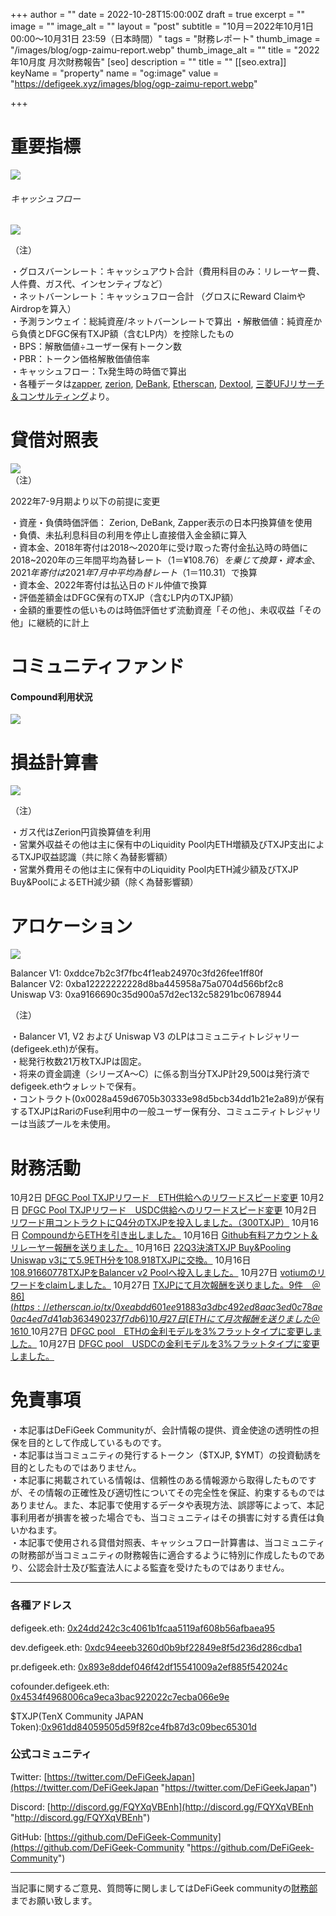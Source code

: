 +++
author = ""
date = 2022-10-28T15:00:00Z
draft = true
excerpt = ""
image = ""
image_alt = ""
layout = "post"
subtitle = "10月＝2022年10月1日 00:00～10月31日 23:59（日本時間）"
tags = "財務レポート"
thumb_image = "/images/blog/ogp-zaimu-report.webp"
thumb_image_alt = ""
title = "2022年10月度 月次財務報告"
[seo]
description = ""
title = ""
[[seo.extra]]
keyName = "property"
name = "og:image"
value = "https://defigeek.xyz/images/blog/ogp-zaimu-report.webp"

+++
# 重要指標

![](/images/blog/22101.PNG)

###### キャッシュフロー

![](/images/blog/22103.PNG)

（注）

・グロスバーンレート：キャッシュアウト合計（費用科目のみ：リレーヤー費、人件費、ガス代、インセンティブなど）  
・ネットバーンレート：キャッシュフロー合計 （グロスにReward ClaimやAirdropを算入）  
・予測ランウェイ：総純資産/ネットバーンレートで算出 ・解散価値：純資産から負債とDFGC保有TXJP額（含むLP内）を控除したもの  
・BPS：解散価値÷ユーザー保有トークン数  
・PBR：トークン価格解散価値倍率  
・キャッシュフロー：Tx発生時の時価で算出  
・各種データは[zapper](https://t.co/lzLYnn8VGj?amp=1), [zerion](https://app.zerion.io/), [DeBank](https://debank.com/), [Etherscan](https://etherscan.io/), [Dextool](https://www.dextools.io/app/ether/pair-explorer/0xa9166690c35d900a57d2ec132c58291bc0678944), [三菱UFJリサーチ＆コンサルティング](http://www.murc-kawasesouba.jp/fx/lastmonth.php)より。

# 

# 貸借対照表

![](/images/blog/22104.PNG)  
（注）

2022年7-9月期より以下の前提に変更

・資産・負債時価評価： Zerion, DeBank, Zapper表示の日本円換算値を使用  
・負債、未払利息科目の利用を停止し直接借入金金額に算入  
・資本金、2018年寄付は2018～2020年に受け取った寄付金払込時の時価に2018\~2020年の三年間平均為替レート（$1＝¥108.76）を乗じて換算  
・資本金、2021年寄付は2021年7月中平均為替レート（$1＝110.31）で換算  
・資本金、2022年寄付は払込日のドル仲値で換算  
・評価差額金はDFGC保有のTXJP（含むLP内のTXJP額）  
・金額的重要性の低いものは時価評価せず流動資産「その他」、未収収益「その他」に継続的に計上

# 

# コミュニティファンド

#### **Compound利用状況**

![](/images/blog/22102.PNG)

# 

# 損益計算書

![](/images/blog/22105.PNG)

（注）

・ガス代はZerion円貨換算値を利用  
・営業外収益その他は主に保有中のLiquidity Pool内ETH増額及びTXJP支出によるTXJP収益認識（共に除く為替影響額）  
・営業外費用その他は主に保有中のLiquidity Pool内ETH減少額及びTXJP Buy&PoolによるETH減少額（除く為替影響額）

# 

# アロケーション

![](/images/blog/22106.PNG)

Balancer V1: 0xddce7b2c3f7fbc4f1eab24970c3fd26fee1ff80f  
Balancer V2: 0xba12222222228d8ba445958a75a0704d566bf2c8  
Uniswap V3: 0xa9166690c35d900a57d2ec132c58291bc0678944

（注）

・Balancer V1, V2 および Uniswap V3 のLPはコミュニティトレジャリー (defigeek.eth)が保有。  
・総発行枚数21万枚TXJPは固定。  
・将来の資金調達（シリーズA～C）に係る割当分TXJP計29,500は発行済でdefigeek.ethウォレットで保有。  
・コントラクト(0x0028a459d6705b30333e98d5bcb34dd1b21e2a89)が保有するTXJPはRariのFuse利用中の一般ユーザー保有分、コミュニティトレジャリーは当該プールを未使用。

# 

# 財務活動

10月2日	[DFGC Pool TXJPリワード　ETH供給へのリワードスピード変更](https://etherscan.io/tx/0x6cd34fd146df8e305e79d40a98c742ca5848ce172c18ccf2df541d14ca9ade4d)
10月2日	[DFGC Pool TXJPリワード　USDC供給へのリワードスピード変更](https://etherscan.io/tx/0x571ad46eb9632f5c823ea604f1dadeeac5c5fc42a0a68a8ce7ff70188b32300a)
10月2日	[リワード用コントラクトにQ4分のTXJPを投入しました。（300TXJP）](https://etherscan.io/tx/0xad91894d819e92bd7f4ad30e6c6c0ce2c6bd6d2b1a74e8173437539a670e4e32)
10月16日	[CompoundからETHを引き出しました。](https://etherscan.io/tx/0xe1169f4f67c8cecff9482980c9a76ae20f198cb2cf53f22c88f2234eb1ab5c7b)
10月16日	[Github有料アカウント＆リレーヤー報酬を送りました。](https://etherscan.io/tx/0x4684915ac1ec8ffa5842289daee3a37386fa5c2e62faebb621b050057941660c)
10月16日	[22Q3決済TXJP Buy&Pooling Uniswap v3にて5.9ETH分を108.918TXJPに交換。](https://etherscan.io/tx/0x3192d6620e4c2cddb99ee5060a8790783d0bcbec1bae96018c5ecec0e94b756e)
10月16日	[108.91660778TXJPをBalancer v2 Poolへ投入しました。](https://etherscan.io/tx/0xbebe207d45ed8c0e37c2630a54276e7d817128a52f1cd493bd4499b39b57f2bf)
10月27日	[votiumのリワードをclaimしました。](https://etherscan.io/tx/0x248d5e3957a816a67c357de8626202cd4563365ce619a0360c7b051d29a28672)
10月27日	[TXJPにて月次報酬を送りました。9件　＠$86](https://etherscan.io/tx/0xeabdd601ee91883a3dbc492ed8aac3ed0c78ae0ac4ed7d41ab363490237f7db6)
10月27日	[ETHにて月次報酬を送りました　＠$1610 ](https://etherscan.io/tx/0xefff586089765f9686aae7710181b414b4c6eccaf6a635d5f5dcd33e1c551ceb)
10月27日	[DFGC pool　ETHの金利モデルを3%フラットタイプに変更しました。](https://etherscan.io/tx/0x624db3f54bccd85fff82c4fb2d5fbec1ecfabd3b2618437f5e9f7f5b6086e9f7)
10月27日	[DFGC pool　USDCの金利モデルを3%フラットタイプに変更しました。](https://etherscan.io/tx/0xb151420a823e84f374c3690a42047f37d3d26307093790ade09d823526659c3d)

# 

# 免責事項

・本記事はDeFiGeek Communityが、会計情報の提供、資金使途の透明性の担保を目的として作成しているものです。  
・本記事は当コミュニティの発行するトークン（$TXJP, $YMT）の投資勧誘を目的としたものではありません。  
・本記事に掲載されている情報は、信頼性のある情報源から取得したものですが、その情報の正確性及び適切性についてその完全性を保証、約束するものではありません。また、本記事で使用するデータや表現方法、誤謬等によって、本記事利用者が損害を被った場合でも、当コミュニティはその損害に対する責任は負いかねます。  
・本記事で使用される貸借対照表、キャッシュフロー計算書は、当コミュニティの財務部が当コミュニティの財務報告に適合するように特別に作成したものであり、公認会計士及び監査法人による監査を受けたものではありません。

***

### 各種アドレス

defigeek.eth: [0x24dd242c3c4061b1fcaa5119af608b56afbaea95](https://etherscan.io/address/0x24dd242c3c4061b1fcaa5119af608b56afbaea95)

dev.defigeek.eth: [0xdc94eeeb3260d0b9bf22849e8f5d236d286cdba1](https://etherscan.io/address/0xdc94eeeb3260d0b9bf22849e8f5d236d286cdba1)

pr.defigeek.eth: [0x893e8ddef046f42df15541009a2ef885f542024c](https://etherscan.io/address/0x893e8ddef046f42df15541009a2ef885f542024c)

cofounder.defigeek.eth: [0x4534f4968006ca9eca3bac922022c7ecba066e9e](https://etherscan.io/address/0x4534f4968006ca9eca3bac922022c7ecba066e9e)

$TXJP(TenX Community JAPAN Token):[0x961dd84059505d59f82ce4fb87d3c09bec65301d](https://etherscan.io/token/0x961dd84059505d59f82ce4fb87d3c09bec65301d)

### 公式コミュニティ

Twitter: [https://twitter.com/DeFiGeekJapan](https://twitter.com/DeFiGeekJapan "https://twitter.com/DeFiGeekJapan")

Discord: [http://discord.gg/FQYXqVBEnh](http://discord.gg/FQYXqVBEnh "http://discord.gg/FQYXqVBEnh")

GitHub: [https://github.com/DeFiGeek-Community](https://github.com/DeFiGeek-Community "https://github.com/DeFiGeek-Community")

***

当記事に関するご意見、質問等に関しましてはDeFiGeek communityの[財務部](https://discord.gg/CkM2cyTz8N)までお願い致します。